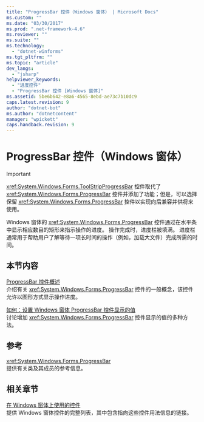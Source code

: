 ```yaml
---
title: "ProgressBar 控件（Windows 窗体） | Microsoft Docs"
ms.custom: ""
ms.date: "03/30/2017"
ms.prod: ".net-framework-4.6"
ms.reviewer: ""
ms.suite: ""
ms.technology: 
  - "dotnet-winforms"
ms.tgt_pltfrm: ""
ms.topic: "article"
dev_langs: 
  - "jsharp"
helpviewer_keywords: 
  - "进度控件"
  - "ProgressBar 控件 [Windows 窗体]"
ms.assetid: 5be6b642-e8a6-4565-8ebd-ae73c7b10dc9
caps.latest.revision: 9
author: "dotnet-bot"
ms.author: "dotnetcontent"
manager: "wpickett"
caps.handback.revision: 9
---
```

# ProgressBar 控件（Windows 窗体）
> [!IMPORTANT]
>  <xref:System.Windows.Forms.ToolStripProgressBar> 控件取代了 <xref:System.Windows.Forms.ProgressBar> 控件并添加了功能；但是，可以选择保留 <xref:System.Windows.Forms.ProgressBar> 控件以实现向后兼容并供将来使用。  
  
 Windows 窗体的 <xref:System.Windows.Forms.ProgressBar> 控件通过在水平条中显示相应数目的矩形来指示操作的进度。  操作完成时，进度栏被填满。  进度栏通常用于帮助用户了解等待一项长时间的操作（例如，加载大文件）完成所需的时间。  
  
## 本节内容  
 [ProgressBar 控件概述](../../../../docs/framework/winforms/controls/progressbar-control-overview-windows-forms.md)  
 介绍有关 <xref:System.Windows.Forms.ProgressBar> 控件的一般概念，该控件允许以图形方式显示操作进度。  
  
 [如何：设置 Windows 窗体 ProgressBar 控件显示的值](../../../../docs/framework/winforms/controls/how-to-set-the-value-displayed-by-the-windows-forms-progressbar-control.md)  
 讨论增加 <xref:System.Windows.Forms.ProgressBar> 控件显示的值的多种方法。  
  
## 参考  
 <xref:System.Windows.Forms.ProgressBar>  
 提供有关类及其成员的参考信息。  
  
## 相关章节  
 [在 Windows 窗体上使用的控件](../../../../docs/framework/winforms/controls/controls-to-use-on-windows-forms.md)  
 提供 Windows 窗体控件的完整列表，其中包含指向这些控件用法信息的链接。